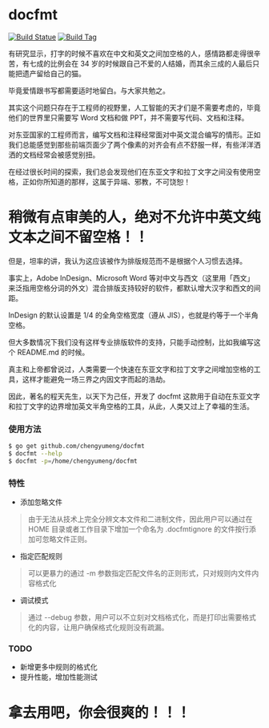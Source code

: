 # docfmt

[![Build Statue](https://travis-ci.com/chengyumeng/docfmt.svg?branch=master)](https://travis-ci.org/chengyumeng/docfmt)
[![Build Tag](https://img.shields.io/github/tag/chengyumeng/docfmt.svg)](https://github.com/chengyumeng/docfmt/releases)

有研究显示，打字的时候不喜欢在中文和英文之间加空格的人，感情路都走得很辛苦，有七成的比例会在 34 岁的时候跟自己不爱的人结婚，而其余三成的人最后只能把遗产留给自己的猫。

毕竟爱情跟书写都需要适时地留白。与大家共勉之。

其实这个问题只存在于工程师的视野里，人工智能的天才们是不需要考虑的，毕竟他们的世界里只需要写 Word 文档和做 PPT，并不需要写代码、文档和注释。

对东亚国家的工程师而言，编写文档和注释经常面对中英文混合编写的情形。正如我们总能感觉到那些前端页面少了两个像素的对齐会有点不舒服一样，有些洋洋洒洒的文档经常会被感觉别扭。

在经过很长时间的探索，我们总会发现他们在东亚文字和拉丁文字之间没有使用空格，正如你所知道的那样，这属于异端、邪教，不可饶恕！

# 稍微有点审美的人，绝对不允许中英文纯文本之间不留空格！！

但是，坦率的讲，我认为这应该被作为排版规范而不是根据个人习惯去选择。

事实上，Adobe InDesign、Microsoft Word 等对中文与西文（这里用「西文」来泛指用空格分词的外文）混合排版支持较好的软件，都默认增大汉字和西文的间距。

InDesign 的默认设置是 1/4 的全角空格宽度（遵从 JIS），也就是约等于一个半角空格。  

但大多数情况下我们没有这样专业排版软件的支持，只能手动控制，比如我编写这个 README.md 的时候。

真主和上帝都曾说过，人类需要一个快速在东亚文字和拉丁文字之间增加空格的工具，这样才能避免一场三界之内因文字而起的浩劫。

因此，著名的程天先生，以天下为己任，开发了 docfmt 这款用于自动在东亚文字和拉丁文字的边界增加英文半角空格的工具，从此，人类又过上了幸福的生活。

### 使用方法
```bash
$ go get github.com/chengyumeng/docfmt
$ docfmt --help
$ docfmt -p=/home/chengyumeng/docfmt 
```

### 特性
- 添加忽略文件
> 由于无法从技术上完全分辨文本文件和二进制文件，因此用户可以通过在 HOME 目录或者工作目录下增加一个命名为 .docfmtignore 的文件按行添加可忽略文件正则。
- 指定匹配规则
> 可以更暴力的通过 -m 参数指定匹配文件名的正则形式，只对规则内文件内容格式化
- 调试模式
> 通过 --debug 参数，用户可以不立刻对文档格式化，而是打印出需要格式化的内容，让用户确保格式化规则没有疏漏。

### TODO
- 新增更多中规则的格式化
- 提升性能，增加性能测试

# 拿去用吧，你会很爽的！！！
